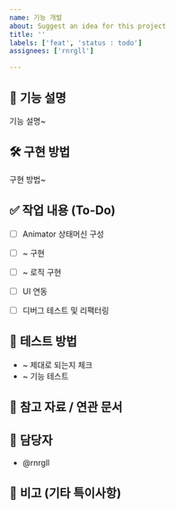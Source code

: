```yaml
---
name: 기능 개발
about: Suggest an idea for this project
title: ''
labels: ['feat', 'status : todo']
assignees: ['rnrgll']

---
```


## 🧩 기능 설명
<!-- 구현할 기능을 설명해주세요 -->
기능 설명~



## 🛠️ 구현 방법
<!-- 구현 방법에 대해 설명해 주세요 -->
구현 방법~


## ✅ 작업 내용 (To-Do)
<!-- 해야 할 작업을 구체적인 체크리스트로 작성해주세요 -->
- [ ] Animator 상태머신 구성
- [ ] ~ 구현
- [ ] ~ 로직 구현
- [ ] UI 연동
- [ ] 디버그 테스트 및 리팩터링


## 🧪 테스트 방법
<!-- 어떤 방식으로 테스트할 것인지 명시해주세요 -->
- ~ 제대로 되는지 체크
- ~ 기능 테스트


## 🔗 참고 자료 / 연관 문서
<!-- 관련된 기획서, 문서, 코드, 이슈 등을 링크해주세요 -->




## 👤 담당자
- @rnrgll



## 📎 비고 (기타 특이사항)
<!-- 논의된 부분, 고려사항, 우선순위 등을 자유롭게 작성 -->
